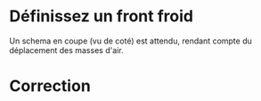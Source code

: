 # Définissez un front froid
  Un schema en coupe (vu de coté) est attendu, rendant compte du déplacement des masses d'air.

# Correction
